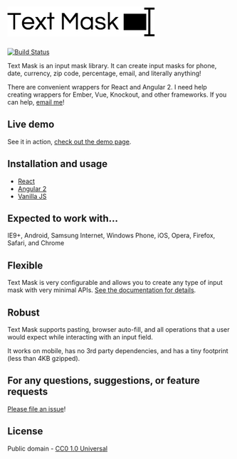 # [![Text Mask](assets/logo.png)](https://github.com/msafi/text-mask/#readme)

[![Build Status](https://travis-ci.org/msafi/text-mask.svg?branch=master)](https://travis-ci.org/msafi/text-mask)

Text Mask is an input mask library. It can create input masks for phone, date, currency, zip code, percentage, email, and literally anything!

There are convenient wrappers for React and Angular 2. I need help creating wrappers for Ember, Vue, Knockout, and other frameworks. If you can help, [email me](mailto:msafi@msafi.com)!

## Live demo

See it in action, [check out the demo page](https://text-mask.github.io/text-mask/).

## Installation and usage

* [React](react#readme)
* [Angular 2](angular2#readme)
* [Vanilla JS](vanilla#readme)

## Expected to work with...

IE9+, Android, Samsung Internet, Windows Phone, iOS, Opera, Firefox, Safari, and Chrome

## Flexible

Text Mask is very configurable and allows you to create any type of input mask with very minimal APIs.
[See the documentation for details](https://github.com/msafi/text-mask/blob/master/componentDocumentation.md#readme).

## Robust

Text Mask supports pasting, browser auto-fill, and all operations that a user would expect while interacting with
an input field.

It works on mobile, has no 3rd party dependencies, and has a tiny footprint (less than 4KB gzipped).

## For any questions, suggestions, or feature requests

[Please file an issue](https://github.com/msafi/text-mask/issues)!

## License

Public domain - [CC0 1.0 Universal](https://creativecommons.org/publicdomain/zero/1.0/)
